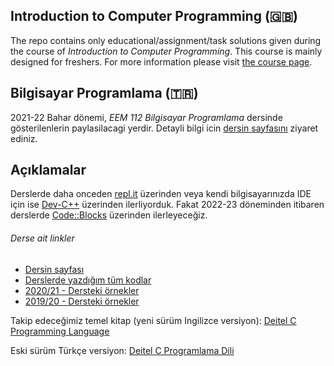 ## Introduction to Computer Programming (:gb:)
The repo contains only educational/assignment/task solutions given during the course of *Introduction to Computer Programming*. This course is mainly designed for freshers. For more information please visit [the course page](http://oku.ozturkibrahim.com/ProgrammingC.php).


## Bilgisayar Programlama (:tr:)
2021-22 Bahar dönemi, *EEM 112 Bilgisayar Programlama* dersinde gösterilenlerin paylasilacagi yerdir. Detayli bilgi icin [dersin sayfasını](http://oku.ozturkibrahim.com/ProgrammingC.php) ziyaret ediniz.

## Açıklamalar
Derslerde daha onceden [repl.it](https://repl.it/) üzerinden veya kendi bilgisayarınızda IDE için ise
[Dev-C++](https://www.bloodshed.net) üzerinden ilerliyorduk. Fakat 2022-23 döneminden itibaren derslerde [Code::Blocks](http://www.codeblocks.org) üzerinden ilerleyeceğiz.

###### Derse ait linkler
- [Dersin sayfası](http://oku.ozturkibrahim.com/ProgrammingC.php)
- [Derslerde yazdığım tüm kodlar](https://repl.it/@ozturkib/BilgisayarProgramlama)
- [2020/21 - Dersteki örnekler](https://repl.it/@ozturkib/C2021)
- [2019/20 - Dersteki örnekler](https://repl.it/@ozturkib/C2020)

Takip edeceğimiz temel kitap (yeni sürüm Ingilizce versiyon): 
[Deitel C Programming Language](https://oku.ozturkibrahim.com/clab/booksEN/C_How_to_Program_7th_Ed.pdf)

Eski sürüm Türkçe versiyon: 
[Deitel C Programlama Dili](https://oku.ozturkibrahim.com/clab/booksTR/C_ve_C++_Programlama__Deitel.pdf)
